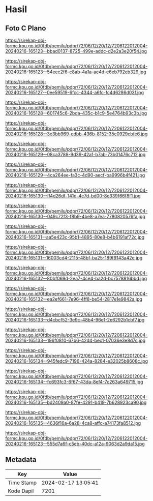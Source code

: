 # Hasil

## Foto C Plano

https://sirekap-obj-formc.kpu.go.id/0fdb/pemilu/pdpr/72/06/12/20/12/7206122012004-20240216-165123--bbad0137-8725-499e-addc-d2e2a3e20f54.jpg

https://sirekap-obj-formc.kpu.go.id/0fdb/pemilu/pdpr/72/06/12/20/12/7206122012004-20240216-165123--54eec2f6-c8ab-4a1a-ae4d-e6eb792eb329.jpg

https://sirekap-obj-formc.kpu.go.id/0fdb/pemilu/pdpr/72/06/12/20/12/7206122012004-20240216-165127--0ee59519-6fcc-4344-a6fc-fc4d6286d03f.jpg

https://sirekap-obj-formc.kpu.go.id/0fdb/pemilu/pdpr/72/06/12/20/12/7206122012004-20240216-165128--601745c6-2bda-435c-b1c9-5e4764b93c3b.jpg

https://sirekap-obj-formc.kpu.go.id/0fdb/pemilu/pdpr/72/06/12/20/12/7206122012004-20240216-165128--3e3bb969-edbb-436b-8152-35c0929cbfe6.jpg

https://sirekap-obj-formc.kpu.go.id/0fdb/pemilu/pdpr/72/06/12/20/12/7206122012004-20240216-165129--08ca3788-9d39-42a1-b7ab-73b01476c712.jpg

https://sirekap-obj-formc.kpu.go.id/0fdb/pemilu/pdpr/72/06/12/20/12/7206122012004-20240216-165129--4ca264ee-fa3c-4d90-aecf-ba9996b4f421.jpg

https://sirekap-obj-formc.kpu.go.id/0fdb/pemilu/pdpr/72/06/12/20/12/7206122012004-20240216-165130--ff4d26df-141d-4c7d-bd00-8e339f66f8f1.jpg

https://sirekap-obj-formc.kpu.go.id/0fdb/pemilu/pdpr/72/06/12/20/12/7206122012004-20240216-165130--049c72f3-f8b9-4be8-a7ea-7780820576fa.jpg

https://sirekap-obj-formc.kpu.go.id/0fdb/pemilu/pdpr/72/06/12/20/12/7206122012004-20240216-165131--aa5e423c-95b1-4895-80e8-b4b6191af72c.jpg

https://sirekap-obj-formc.kpu.go.id/0fdb/pemilu/pdpr/72/06/12/20/12/7206122012004-20240216-165131--16003cd4-2115-48bf-ba25-189f9143a42e.jpg

https://sirekap-obj-formc.kpu.go.id/0fdb/pemilu/pdpr/72/06/12/20/12/7206122012004-20240216-165132--80bf069d-2ea7-4ce4-ba2d-bc7578816bbd.jpg

https://sirekap-obj-formc.kpu.go.id/0fdb/pemilu/pdpr/72/06/12/20/12/7206122012004-20240216-165132--ea2ef661-7e96-4ff8-be54-2817e1e9842a.jpg

https://sirekap-obj-formc.kpu.go.id/0fdb/pemilu/pdpr/72/06/12/20/12/7206122012004-20240216-165133--d4cbcf52-3e9c-48b4-96e1-2e6292b1cbf7.jpg

https://sirekap-obj-formc.kpu.go.id/0fdb/pemilu/pdpr/72/06/12/20/12/7206122012004-20240216-165133--196f0810-67b6-42d4-bec1-07036e3e8d7c.jpg

https://sirekap-obj-formc.kpu.go.id/0fdb/pemilu/pdpr/72/06/12/20/12/7206122012004-20240216-165134--945fedc9-7196-424a-8284-e32025b8608c.jpg

https://sirekap-obj-formc.kpu.go.id/0fdb/pemilu/pdpr/72/06/12/20/12/7206122012004-20240216-165134--fc693fc3-6f67-43da-8ef4-7c263a649715.jpg

https://sirekap-obj-formc.kpu.go.id/0fdb/pemilu/pdpr/72/06/12/20/12/7206122012004-20240216-165135--bd2409a0-87fe-4291-b419-7b628923ca90.jpg

https://sirekap-obj-formc.kpu.go.id/0fdb/pemilu/pdpr/72/06/12/20/12/7206122012004-20240216-165135--4636f16a-6a28-4ca8-affc-a74173fa8512.jpg

https://sirekap-obj-formc.kpu.go.id/0fdb/pemilu/pdpr/72/06/12/20/12/7206122012004-20240216-165123--555d7a6f-c5eb-40dc-a12a-9063d2a9da15.jpg


## Metadata

| Key        | Value               |
| ---------- | ------------------- |
| Time Stamp | 2024-02-17 13:05:41 |
| Kode Dapil | 7201                |



